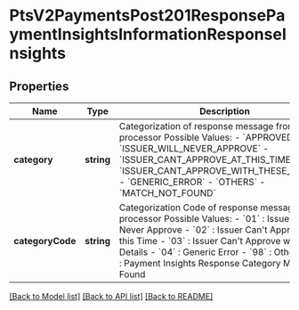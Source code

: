 # PtsV2PaymentsPost201ResponsePaymentInsightsInformationResponseInsights

## Properties
Name | Type | Description | Notes
------------ | ------------- | ------------- | -------------
**category** | **string** | Categorization of response message from processor  Possible Values: - &#x60;APPROVED&#x60; - &#x60;ISSUER_WILL_NEVER_APPROVE&#x60; - &#x60;ISSUER_CANT_APPROVE_AT_THIS_TIME&#x60; - &#x60;ISSUER_CANT_APPROVE_WITH_THESE_DETAILS&#x60; - &#x60;GENERIC_ERROR&#x60; - &#x60;OTHERS&#x60; - &#x60;MATCH_NOT_FOUND&#x60; | [optional] 
**categoryCode** | **string** | Categorization Code of response message from processor  Possible Values: - &#x60;01&#x60; : Issuer Will Never Approve - &#x60;02&#x60; : Issuer Can&#39;t Approve at this Time - &#x60;03&#x60; : Issuer Can&#39;t Approve with these Details - &#x60;04&#x60; : Generic Error - &#x60;98&#x60; : Others - &#x60;99&#x60; : Payment Insights Response Category Match Not Found | [optional] 

[[Back to Model list]](../README.md#documentation-for-models) [[Back to API list]](../README.md#documentation-for-api-endpoints) [[Back to README]](../README.md)


